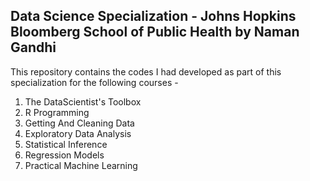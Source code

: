 ## Data Science Specialization - Johns Hopkins Bloomberg School of Public Health by Naman Gandhi

This repository contains the codes I had developed as part of this specialization for the following courses -
1) The DataScientist's Toolbox
2) R Programming
3) Getting And Cleaning Data
4) Exploratory Data Analysis
5) Statistical Inference
6) Regression Models
7) Practical Machine Learning 
